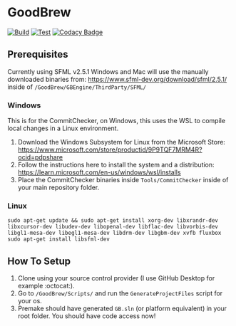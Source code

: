 # GoodBrew

[![Build](https://github.com/TrashCoder94/GoodBrew/actions/workflows/build.yml/badge.svg)](https://github.com/TrashCoder94/GoodBrew/actions/workflows/build.yml)
[![Test](https://github.com/TrashCoder94/GoodBrew/actions/workflows/test.yml/badge.svg)](https://github.com/TrashCoder94/GoodBrew/actions/workflows/test.yml)
[![Codacy Badge](https://app.codacy.com/project/badge/Grade/1640b63da8a1499a8ab98a72cb31c560)](https://www.codacy.com/gh/TrashCoder94/GoodBrew/dashboard?utm_source=github.com&amp;utm_medium=referral&amp;utm_content=TrashCoder94/GoodBrew&amp;utm_campaign=Badge_Grade)

## Prerequisites

Currently using SFML v2.5.1
Windows and Mac will use the manually downloaded binaries from: https://www.sfml-dev.org/download/sfml/2.5.1/ inside of `/GoodBrew/GBEngine/ThirdParty/SFML/`

### Windows
This is for the CommitChecker, on Windows, this uses the WSL to compile local changes in a Linux environment.
1. Download the Windows Subsystem for Linux from the Microsoft Store: https://www.microsoft.com/store/productid/9P9TQF7MRM4R?ocid=pdpshare
2. Follow the instructions here to install the system and a distribution: https://learn.microsoft.com/en-us/windows/wsl/installs
3. Place the CommitChecker binaries inside `Tools/CommitChecker` inside of your main repository folder.

### Linux
```
sudo apt-get update && sudo apt-get install xorg-dev libxrandr-dev libxcursor-dev libudev-dev libopenal-dev libflac-dev libvorbis-dev libgl1-mesa-dev libegl1-mesa-dev libdrm-dev libgbm-dev xvfb fluxbox
sudo apt-get install libsfml-dev
```

## How To Setup

1.	Clone using your source control provider (I use GitHub Desktop for example :octocat:).
2.	Go to `/GoodBrew/Scripts/` and run the `GenerateProjectFiles` script for your os.
3.	Premake should have generated `GB.sln` (or platform equivalent) in your root folder. You should have code access now!
